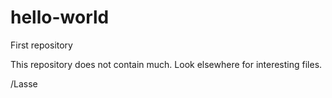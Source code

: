 # hello-world
First repository

This repository does not contain much. Look elsewhere for interesting files.

/Lasse
